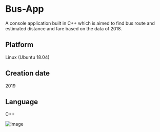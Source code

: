 # Bus-App
A console application built in C++ which is aimed to find bus route and estimated distance and fare based on the data of 2018.

## Platform
Linux (Ubuntu 18.04)

## Creation date
2019

## Language
C++


![image](https://user-images.githubusercontent.com/48018036/137321830-6597b729-e3eb-4691-aafa-a1fc6afcd9bb.png)
